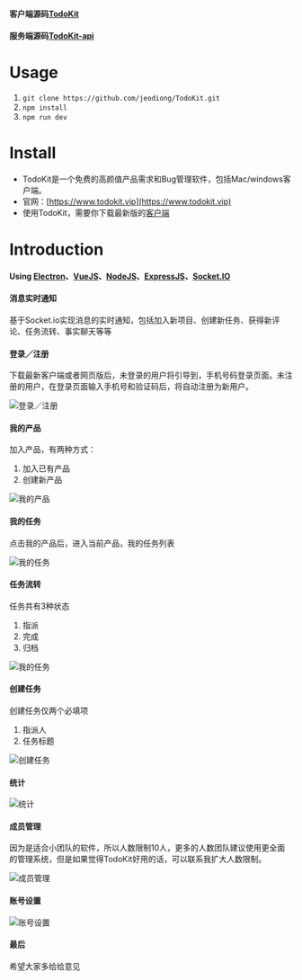 #### 客户端源码[TodoKit](https://github.com/jeodiong/TodoKit)
#### 服务端源码[TodoKit-api](https://github.com/jeodiong/TodoKit-api)


# Usage
 1. `git clone https://github.com/jeodiong/TodoKit.git`
 2. `npm install`
 3. `npm run dev`

# Install

* TodoKit是一个免费的高颜值产品需求和Bug管理软件，包括Mac/windows客户端。
* 官网：[https://www.todokit.vip](https://www.todokit.vip)
* 使用TodoKit，需要你下载最新版的[客户端](https://github.com/jeodiong/TodoKit/releases)

# Introduction 

#### Using [Electron](https://github.com/electron/electron)、[VueJS](https://github.com/vuejs/vue)、[NodeJS](https://github.com/nodejs/node)、[ExpressJS](https://github.com/expressjs/express)、[Socket.IO](https://github.com/socketio/socket.io)

#### 消息实时通知

基于Socket.io实现消息的实时通知，包括加入新项目、创建新任务、获得新评论、任务流转、事实聊天等等


#### 登录／注册

下载最新客户端或者网页版后，未登录的用户将引导到，手机号码登录页面。未注册的用户，在登录页面输入手机号和验证码后，将自动注册为新用户。

![登录／注册](https://ws1.sinaimg.cn/large/006tNc79gy1fjk8m2hhczj31kw124q69.jpg)


#### 我的产品

加入产品，有两种方式：

 1. 加入已有产品
 2. 创建新产品

![我的产品](https://ws4.sinaimg.cn/large/006tNc79gy1fl9hn6u6mtj31kw132dlz.jpg)


#### 我的任务

点击我的产品后，进入当前产品，我的任务列表

![我的任务](https://ws2.sinaimg.cn/large/006tNc79gy1fl9hnl2tqzj31kw132jzd.jpg)


#### 任务流转

任务共有3种状态

 1. 指派
 2. 完成
 3. 归档

![我的任务](https://ws3.sinaimg.cn/large/006tNc79gy1fl9hojzkvjj31kw132k4l.jpg)


#### 创建任务

创建任务仅两个必填项

 1. 指派人
 2. 任务标题

![创建任务](https://ws2.sinaimg.cn/large/006tNc79gy1fl9hpjjuo4j31kw132n5i.jpg)


#### 统计

![统计](https://ws4.sinaimg.cn/large/006tNc79gy1fl9hpzuhb4j31kw132qb6.jpg)


#### 成员管理

因为是适合小团队的软件，所以人数限制10人，更多的人数团队建议使用更全面的管理系统，但是如果觉得TodoKit好用的话，可以联系我扩大人数限制。

![成员管理](https://ws4.sinaimg.cn/large/006tNc79gy1fl9hqctbvoj31kw132e0d.jpg)



#### 账号设置

![账号设置](https://ws3.sinaimg.cn/large/006tNc79gy1fl9hqwau1xj31kw13247z.jpg)

#### 最后

希望大家多给给意见






